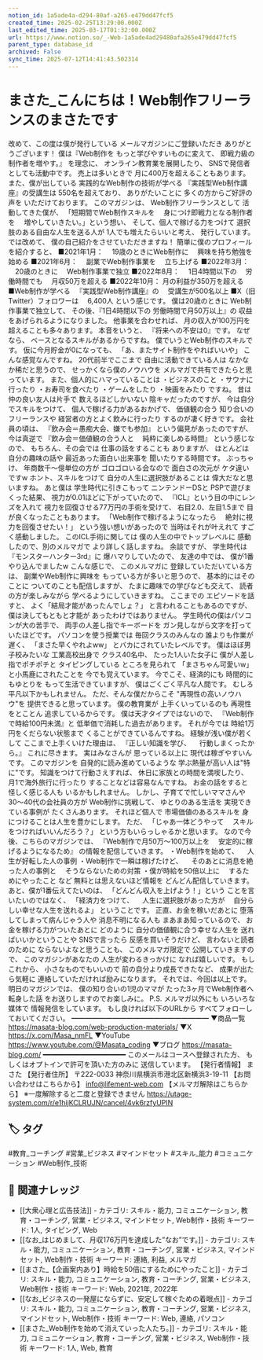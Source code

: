 ```yaml
---
notion_id: 1a5ade4a-d294-80af-a265-e479dd47fcf5
created_time: 2025-02-25T13:29:00.000Z
last_edited_time: 2025-03-17T01:32:00.000Z
url: https://www.notion.so/_-Web-1a5ade4ad29480afa265e479dd47fcf5
parent_type: database_id
archived: False
sync_time: 2025-07-12T14:41:43.502314
---
```


# まさた_こんにちは！Web制作フリーランスのまさたです

改めて、この度は僕が発行している
メールマガジンにご登録いただき
ありがとうございます！
僕は『Web制作を
もっと学びやすいものに変えて、
即戦力級の制作者を増やす。』
を理念に、
オンライン教育業を展開したり、
SNSで発信者としても活動中です。
売上は多いときで
月に400万を超えることもあります。
また、僕が出している
実践的なWeb制作の技術が学べる
『実践型Web制作講座』の受講生は
550名を超えており、
ありがたいことに
多くの方からご好評の声を
いただけております。
このマガジンは、
Web制作フリーランスとして
活動してきた僕が、
「短期間でWeb制作スキルを
　身につけ即戦力となる制作者を
　増やしていきたい。」という想い、
そして、個人で稼げる力をつけて
選択肢のある自由な人生を送る人が
1人でも増えたらいいと考え、
発行しています。
では改めて、
僕の自己紹介をさせていただきますね！
簡単に僕のプロフィールを紹介すると、
■2021年1月：
　19歳のときにWeb制作に
　興味を持ち勉強を始める
■2021年6月：
　副業でWeb制作事業を
　立ち上げる
■2022年3月：
　20歳のときに
　Web制作事業で独立
■2022年8月：
　1日4時間以下の
　労働時間でも
　月収50万を超える
■2022年10月：
月の利益が350万を超える
■Web制作が学べる
　『実践型Web制作講座』の
　受講生が500名以上
■X（旧Twitter）フォロワーは
　6,400人
という感じです。
僕は20歳のときに
Web制作事業で独立して、
その後、『1日4時間以下の
労働時間で月50万以上』の
収益をあげられるようになりました。
他事業を合わせれば、
月の収入が100万円を
超えることも多々あります。
本音をいうと、
『将来への不安は0』です。
なぜなら、
ベースとなるスキルがあるからですね。
僕でいうとWeb制作のスキルです。
仮に今月貯金が0になっても、
「あ、またサイト制作をやればいいや」
こんな感覚なんですね。
20代前半でここまで
自由に活動できている人は
なかなか稀だと思うので、
せっかくなら僕のノウハウを
メルマガで共有できたらと思っています。
また、個人的にハマっていることは
・ビジネスのこと
・サウナに行ったり
・お寿司を食べたり
・ゲームをしたり
・映画をみたり
ですね。
昔は仲の良い友人は片手で
数えるほどしかいない
陰キャだったのですが、
今は自分でスキルをつけて、
個人で稼げる力があるおかげで、
価値観の合う
知り合いのフリーランスや
経営者の方とよく飲みに行ったり
するのが凄く好きです。
会社員の頃は、
『飲み会＝愚痴大会、嫌でも参加』
という偏見があったのですが、
今は真逆で
『飲み会＝価値観の合う人と
　純粋に楽しめる時間』
という感じなので、
もちろん、その会では
仕事の話をすることも
ありますが、
ほとんどは
自分の趣味の話や
最近あった面白い出来事を
聞いたりする時間です。
ぶっちゃけ、
年商数千〜億単位の方が
ゴロゴロいる会なので
面白さの次元が
ケタ違いですw
ホント、スキルをつけて
自分の人生に選択肢があることは
偉大だなと思いますね。
あと僕は
学生時代に引きこもって
ニンテンドーDSと
PSPで遊びまくった結果、
視力が0.01ほどに下がっていたので、
『ICL』という目の中にレンズを入れて
視力を回復させる77万円の手術を受けて、
右目2.0、左目1.5まで
目が良くなったこともあります。
「Web制作で稼げるようになったら
　絶対に視力を回復させたい！」
という強い想いがあったので
当時はそれが叶えれて
すごく感動しました。
このICL手術に関しては
僕の人生の中でトップレベルに
感動したので、別のメルマガで
より詳しく話しますね。
余談ですが、
学生時代は『モンスターハンター3rd』に
爆ハマりしていたので、
友達の中では、
僕が1番やり込んでましたw
こんな感じで、
このメルマガに
登録していただいている方は、
副業やWeb制作に興味を
もっている方が多いと思うので、
基本的にはそのことに
ついてのことも配信しますが、
たまに趣味での学びなども交えて、
読者の方が楽しみながら
学べるようにしていきますね。
ここまでの
エピソードを話すと、
よく「結局才能があったんでしょ？」
と言われることもあるのですが、
僕は決してもともと才能が
あったわけではありません。
学生時代の僕はパソコンが大の苦手で、
両手の人差し指でキーボードを
ガン見しながら文字を打っていたほどです。
パソコンを使う授業では
毎回クラスのみんなの
誰よりも作業が遅く、
「まさた早くやれよww」
とバカにされていたレベルです。
僕はほぼ男子校みたいな
工業高校出身で
クラス40名中、
たった1人いた女子に
僕が人差し指でポチポチと
タイピングしている
ところを見られて
「まさちゃん可愛いw」
と小馬鹿にされたことを
今でも覚えています。
今でこそ、経済的にも
時間的にもゆとりを
もって生活できていますが、
僕はごくごく平凡な人間です。
むしろ平凡以下かもしれません。
ただ、そんな僕だからこそ
"再現性の高いノウハウ"を
提供できると思っています。
僕の教育業が
上手くいっているのも
再現性をとことん
追求しているからです。
僕は天才タイプではないので、
『Web制作で時給100円未満』と
低単価で消耗した過去があります。
それが今では
時給1万円をくだらない状態まで
くることができているんですね。
経験が浅い僕が若くして
ここまで上手くいけた理由は、
『正しい知識を学び、
　行動しまくったから。』
これに尽きます。
実はみなさんが
思っている以上に
現代は稼ぎやすいんです。
このマガジンを
自発的に読み進めているような
学ぶ熱量が高い人は"特に"です。
知識をつけて行動さえすれば、
休日に家族との時間を満喫したり、
月1で海外旅行に行ったり
することなどは容易なんですね。
お金の話をすると
怪しく感じる人も
いるかもしれません。
しかし、子育てで忙しいママさんや
30〜40代の会社員の方が
Web制作に挑戦して、
ゆとりのある生活を
実現できている事例が
たくさんあります。
それほど個人で
市場価値のあるスキルを
身につけることは人生を豊かにします。
ただ、
「じゃあ一体どうやって
　スキルをつければいいんだろう？」
という方もいらっしゃるかと思います。
なので今後、こちらのマガジンでは、
『Web制作で月50万〜100万以上を
　安定的に稼げるようになるため』
の情報を配信していきます。
・Web制作を始めて、
　人生が好転した人の事例
・Web制作で一瞬は稼げたけど、
　そのあとに消息を絶った人の事例と
　そうならないための対策
・僕が時給を50倍以上に
　するためにやったこと
など
無料とは思えないほど情報を
どんどん配信していきます。
あと、僕が1番伝えてたいのは、
「どんどん収入を上げよう！」という
ことを言いたいのではなく、
「経済力をつけて、
　人生に選択肢があった方が
　自分らしい幸せな人生を送れるよ」
ということです。
正直、お金を稼いだあとに
堕落してしまって病んじゃう人や
消息不明になる人も
まあまあ知っているので、
お金を稼げる力がついたあとに
どのように
自分の価値観に合う幸せな人生を
送ればいいかということや
SNSで言ったら
反感を買いそうだけど、
言わないと読者のために
ならないよなと思うことも、
このメルマガ限定で
公開していきますので、
このマガジンがあなたの
人生が変わるきっかけに
なれば嬉しいです。
もしこれから、
小さなものでもいいので
前の自分より成長できたなど、
成果が出たら気軽に
連絡していただければ励みになります。
それでは、今回は以上です。
明日のマガジンでは、
僕の知り合いの1児のママが
たった3ヶ月でWeb制作者へ転身した話
をお送りしますのでお楽しみに。
P.S.
メルマガ以外にも
いろいろな媒体で
情報発信をしています。
もし良ければ以下のURLから
すべてフォローしておいてください。
━━━━━━━━━━━━━━━━━━━━
▼商品一覧
https://masata-blog.com/web-production-materials/
▼X
https://x.com/Masa_nmFL
▼YouTube
https://www.youtube.com/@Masata_coding
▼ブログ
https://masata-blog.com/
━━━━━━━━━━━━━━━━━━━━
このメールはコースへ登録された方、
もしくはオプトインで許可を頂いた方のみに
送信しています。
【発行者情報】
まさた
【発行者住所】
〒222-0033
神奈川県横浜市港北区新横浜3-19-11
【お問い合わせはこちらから】
info@lifement-web.com
【メルマガ解除はこちらから】
※一度解除すると二度と登録できません
https://utage-system.com/r/e1hijKCLRUJN/cancel/4vk6rzfyUPIN

## 🏷️ タグ
#教育_コーチング #営業_ビジネス #マインドセット #スキル_能力 #コミュニケーション #Web制作_技術

## 🔗 関連ナレッジ
- [[大衆心理と広告技法]] - カテゴリ: スキル・能力, コミュニケーション, 教育・コーチング, 営業・ビジネス, マインドセット, Web制作・技術 キーワード: 1人, タイピング, Web
- [[なお_はじめまして、月収176万円を達成した”なお”です。]] - カテゴリ: スキル・能力, コミュニケーション, 教育・コーチング, 営業・ビジネス, マインドセット, Web制作・技術 キーワード: 連絡, 利益, メルマガ
- [[まさた_【企画案内あり】時給を50倍にするためにやったこと]] - カテゴリ: スキル・能力, コミュニケーション, 教育・コーチング, 営業・ビジネス, Web制作・技術 キーワード: Web, 2021年, 2022年
- [[なお_ビジネスの一発屋にならずに、安定して稼ぐための着眼点]] - カテゴリ: スキル・能力, コミュニケーション, 教育・コーチング, 営業・ビジネス, マインドセット, Web制作・技術 キーワード: Web, 連絡, パソコン
- [[まさた_Web制作を始めて消えていった人たち。]] - カテゴリ: スキル・能力, コミュニケーション, 教育・コーチング, 営業・ビジネス, Web制作・技術 キーワード: 1人, Web, 教育
